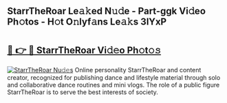 ## StarrTheRoar Le𝚊𝚔ed N𝚞𝚍e - Part-ggk Vi𝚍eo Ph𝚘tos - H𝚘t O𝚗lyf𝚊ns Le𝚊𝚔s 3lYxP

# <h2><a href="http://hf6b69.feru.top/?c=StarrTheRoar">🔗 👉 🔴 StarrTheRoar Vi𝚍𝚎o Ph𝚘t𝚘𝚜</a></h2>

[![StarrTheRoar Nu𝚍𝚎s](https://i.imgur.com/0TWrTi3.gif)](http://hf6b69.feru.top/?c=StarrTheRoar)
Online personality StarrTheRoar and content creator, recognized for publishing dance and lifestyle material through solo and collaborative dance routines and mini vlogs. The role of a public figure StarrTheRoar is to serve the best interests of society. 
